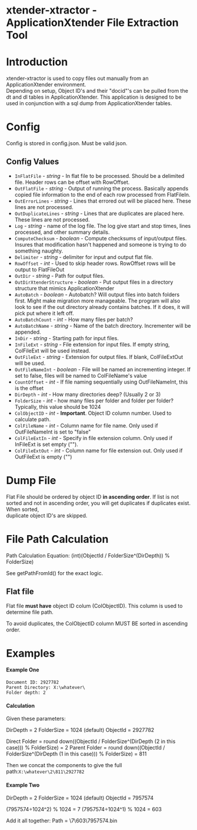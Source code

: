 xtender-xtractor - ApplicationXtender File Extraction Tool
=================
# Introduction #
xtender-xtractor is used to copy files out manually from an ApplicationXtender environment.  
Depending on setup, Object ID's and their "docid"'s can be pulled from the 
dt and dl tables in ApplicationXtender.  This application is designed to be used in conjunction 
with a sql dump from ApplicationXtender tables.


# Config #
Config is stored in config.json.  Must be valid json.

## Config Values ##
* `InFlatFile` - *string* - In flat file to be processed.  Should be a delimited file.  Header rows can be offset with RowOffset.
* `OutFlatFile` - *string* - Output of running the process.  Basically appends copied file information to the end of each row processed from FlatFileIn.
* `OutErrorLines` - *string* - Lines that errored out will be placed here.  These lines are not processed.
* `OutDuplicateLines` - *string* - Lines that are duplicates are placed here.  These lines are not processed.
* `Log` - *string* - name of the log file.  The log give start and stop times, lines processed, and other summary details.
* `ComputeChecksum` - *boolean* - Compute checksums of input/output files.  Insures that modification hasn't happened and someone is trying to do something naughty.  
* `Delimiter` - *string* - delimiter for input and output flat file.  
* `RowOffset` - *int* - Used to skip header rows.  RowOffset rows will be output to FlatFileOut
* `OutDir` - *string* -  Path for output files.
* `OutDirXtenderStructure` - *boolean* - Put output files in a directory structure that mimics ApplicationXtender
* `AutoBatch` - *boolean* - Autobatch?  Will output files into batch folders first.  Might make migration more manageable.  The program will also look to see if the out directory already contains batches.  If it does, it will pick put where it left off.
* `AutoBatchCount` - *int* - How many files per batch?
* `AutoBatchName` - *string* -  Name of the batch directory.  Incrementer will be appended.  
* `InDir` - *string* - Starting path for input files.
* `InFileExt` - *string* - File extension for input files.  If empty string, ColFileExt will be used instead.  
* `OutFileExt` - *string* - Extension for output files.  If blank, ColFileExtOut will be used.
* `OutFileNameInt` - *boolean* - File will be named an incrementing integer.  If set to false, files will be named to ColFileName's value
* `CountOffset` - *int* - If file naming sequentially using OutFileNameInt, this is the offset
* `DirDepth` - *int* - How many directories deep?  (Usually 2 or 3)
* `FolderSize` - *int* - how many files per folder and folder per folder?  Typically, this value should be 1024
* `ColObjectID` - *int* - **Important**.  Object ID column number.  Used to calculate path.  
* `ColFileName` - *int* - Column name for file name.  Only used if OutFileNameInt is set to "false"
* `ColFileExtIn` - *int* - Specify in file extension column.  Only used if InFileExt is set empty ("").
* `ColFileExtOut` - *int* - Column name for file extension out.  Only used if OutFileExt is empty ("")


# Dump File #
Flat File should be ordered by object ID **in ascending order**.  If list is not sorted 
and not in ascending order, you will get duplicates if duplicates exist.  When sorted,  
duplicate object ID's are skipped.


# File Path Calculation #
Path Calculation Equation: (int)(ObjectId / FolderSize^(DirDepth)) % FolderSize)

See getPathFromId() for the exact logic.  


## Flat file ##
Flat file **must have** object ID colum (ColObjectID).  This column is used to determine file path.  

To avoid duplicates, the ColObjectID column MUST BE sorted in ascending order.  


# Examples #

#### Example One ####
```
Document ID: 2927782 
Parent Directory: X:\whatever\
Folder depth: 2
```
#### Calculation ####
Given these parameters:

DirDepth = 2
FolderSize = 1024 (default)
ObjectId = 2927782

Direct Folder = round down((ObjectId / FolderSize^(DirDepth (2 in this case))) % FolderSize) = 2
Parent Folder = round down((ObjectId / FolderSize^(DirDepth (1 in this case))) % FolderSize) = 811

Then we concat the components to give the full path:`X:\whatever\2\811\2927782`

#### Example Two ####
DirDepth = 2
FolderSize = 1024 (default)
ObjectId = 7957574

(7957574÷1024^2) % 1024 = 7
(7957574÷1024^1) % 1024 = 603

Add it all together:
Path = \7\603\7957574.bin













